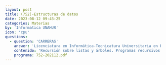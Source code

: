 ```yaml
---
layout: post
title: (752)-Estructuras de datos
date: 2023-08-12 09:43:25
categories: Materias
by: 'Informatica UNAHUR'
icon: 'cpu'
questions:
  - question: 'CARRERAS'
    answer: 'Licenciatura en Informática-Tecnicatura Universitaria en Programación-'
    contenido: 'Recursión sobre listas y árboles. Programas recursivos. Tipos abstractos de datos.Tipos algebraicos: maybe, either, enumerativos, listas, árboles binarios, árboles generales. Estructuras de datos. Estructuras contenedoras: pilas, colas, diccionarios, heaps, árboles balanceados, contenedores basados en representaciones numéricas. Representación de datos en memoria. Nociones de representación e invariante de representación y su utilidad en el diseño e implementación de estructuras de datos. Uso imperativo de estructuras de datos. Iteración en listas y árboles. Modelo de memoria imperativo: stack/heap, alocación de memoria. Punteros. Variables por referencia. Listas encadenadas y sus variantes. árboles implementados con punteros. Binary heaps implementadas con arrays. Hashing. Análisis de eficiencia e implementación. Algoritmos de recorrido, ordenamiento, búsqueda, ordenamiento y actualización. Clasificación e implementación. Nociones básicas de algoritmos sobre grafos.'
    programa: 752-202112.pdf
---
```

